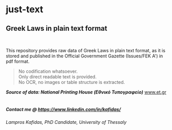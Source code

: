 # just-text
## Greek Laws in plain text format

<br>

This repository provides raw data of Greek Laws in plain text format, as it is stored and published in the Official Government Gazette (Issues/FEK A') in pdf format. <br>
> No codification whatsoever.<br>
> Only direct readable text is provided. <br>
> No OCR, no images or table structure is extracted. <br>

<b><i>Source of data: National Printing House (Εθνικό Τυπογραφείο)</i></b> <a href="https://www.et.gr">www.et.gr</a> <br><br>

##### Contact me @ <a href="https://www.linkedin.com/in/kafidas/"> https://www.linkedin.com/in/kafidas/</a>
###### Lampros Kafidas, PhD Candidate, University of Thessaly
